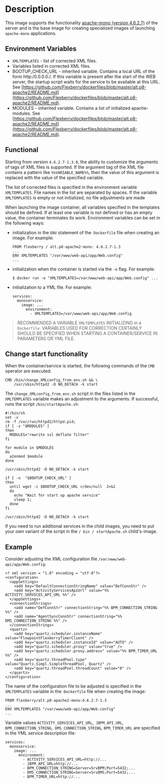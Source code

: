 # Description

This image supports the functionality [apache-mono (version 4.6.2.7)](https://github.com/Flexberry/dockerfiles/blob/master/alt.p8-apache2/README.md) of the server and is the base image for creating specialized images of launching `apache-mono` applications.

## Environment Variables

- `XMLTEMPLATES` - list of corrected XML files.
- Variables listed in corrected XML files.
- BOOTUP_CHECK_URL - inherited variable. Contains a local URL of the form http:/0.0.0.0:/. If this variable is present after the start of the WEB server, the startup script waits for the service to be available at this URL. See [https://github.com/Flexberry/dockerfiles/blob/master/alt.p8-apache2/README.md](https://github.com/Flexberry/dockerfiles/blob/master/alt.p8-apache2/README.md).
- MODULES - inherited variable. Contains a list of initialized apache-modules. See [https://github.com/Flexberry/dockerfiles/blob/master/alt.p8-apache2/README.md](https://github.com/Flexberry/dockerfiles/blob/master/alt.p8-apache2/README.md).

## Functional

Starting from version `4.6.2.7-1.3.0`, the ability to customize the arguments of tags of XML files is supported.
If the argument tag of the XML file contains a pattern like `%%VARIABLE_NAME%%`,
then the value of this argument is replaced with the value of the specified variable.

The list of corrected files is specified in the environment variable `XMLTEMPLATES`.
File names in the list are separated by spaces.
If the variable `XMLTEMPLATES` is empty or not initialized, no file adjustments are made

When launching the image container, all variables specified in the templates should be defined.
If at least one variable is not defined or has an empty value, the container terminates its work.
Environment variables can be set in the following ways:
- initialization in the `ENV` statement of the` Dockerfile` file when creating an image. For example:
  ```
  FROM flexberry / alt.p8-apache2-mono: 4.6.2.7-1.3
  ...
  ENV XMLTEMPLATES "/var/www/web-api/app/Web.config"
  ...
  ```
- initialization when the container is started via the `-e` flag. For example:
  ```
  $ docker run -e "XMLTEMPLATES=/var/www/web-api/app/Web.config" ...
  ```
  
- initialization to a YML file.
For example:
  ```
  services:
    monoservice:
      image: ...
        environment:
          - XMLTEMPLATES=/var/www/web-api/app/Web.config
  ```

>RECOMMENDED A VARIABLE `XMLTEMPLATES` INITIALIZING in a  `Dockerfile`. VARIABLES USED FOR CORRECTION CERTAINLY SHOULD BE SPECIFIED WHEN STARTING A CONTAINER/SERVICE IN PARAMETERS OR YML FILE.

## Change start functionality

When the container/service is started, the following commands of the `CMD` operator are executed:
```
CMD /bin/change_XMLconfig_from_env.sh && \
    /usr/sbin/httpd2 -D NO_DETACH -k start
```

The `change_XMLconfig_from_env.sh` script in the files listed in the `XMLTEMPLATES` variable makes an adjustment to the arguments.
If successful, runs the script `/bin/startApache.sh`:
```
#!/bin/sh
set -x
rm -f /var/run/httpd2/httpd.pid;
if [ -z "$MODULES" ]
then
  MODULES="rewrite ssl deflate filter"
fi

for module in $MODULES
do
  a2enmod $module
done

/usr/sbin/httpd2 -D NO_DETACH -k start

if [ -n  "$BOOTUP_CHECK_URL" ]
then
  until wget -c $BOOTUP_CHECK_URL >/dev/null  2>&1
  do
    echo "Wait for start up apache service"
    sleep 1;
  done
fi

/usr/sbin/httpd2 -D NO_DETACH -k start
```

If you need to run additional services in the child images, you need to put your own variant of the script in the `/ bin / startApache.sh` child's-image.

## Example

Consider adjusting the XML configuration file `/var/www/web-api/app/Web.config`:
```
<? xml version = "1.0" encoding = "utf-8"?>
<configuration>
  <appSettings>
    <add key="DefaultConnectionStringName" value="DefConnStr" />
    <add key="ActivityServicesApiUrl" value="%% ACTIVITY_SERVICES_API_URL %%" />
  </appSettings>
  <connectionStrings>
    <add name="DefConnStr" connectionString="%% BPM_CONNECTION_STRING %%" />
    <add name="AgentSyncConnStr" connectionString="%% DMS_CONNECTION_STRING %%" />
  </connectionStrings>
  <quartz>
    <add key="quartz.scheduler.instanceName" value="FlowpointFlexberryTimerClient" />
    <add key="quartz.scheduler.instanceId" value="AUTO" />
    <add key="quartz.scheduler.proxy" value="true" />
    <add key="quartz.scheduler.proxy.address" value="%% BPM_TIMER_URL %%" />
    <add key="quartz.threadPool.type" value="Quartz.Simpl.SimpleThreadPool, Quartz" />
    <add key="quartz.threadPool.threadCount" value="0" />
  </quartz>
</configuration>
```

The name of the configuration file to be adjusted is specified in the `XMLTEMPLATES` variable in the` Dockerfile` file when creating the image:
  ```
  FROM flexberry/alt.p8-apache2-mono:4.6.2.7-1.3
  ...
  ENV XMLTEMPLATES "/var/www/web-api/app/Web.config"
  ...
  ```

Variable values
`ACTIVITY_SERVICES_API_URL`,` JBPM_API_URL`, `BPM_CONNECTION_STRING`,` DMS_CONNECTION_STRING`, `BPM_TIMER_URL` are specified in the YML service description file:
```
services:
  monoservice:
    image: ...
      environment:
        - ACTIVITY_SERVICES_API_URL=http://...
        - JBPM_API_URL=http://...
        - BPM_CONNECTION_STRING=Server=SrvBPM;Port=5432;...
        - DMS_CONNECTION_STRING=Server=SrvDMS;Port=5432;...
        - BPM_TIMER_URL=http://...
```
